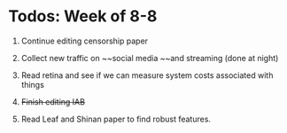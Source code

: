 # Todos: Week of 8-8

1. Continue editing censorship paper

2. Collect new traffic on ~~social media ~~and streaming (done at night)

3. Read retina and see if we can measure system costs associated with things

4. ~~Finish editing IAB~~

5. Read Leaf and Shinan paper to find robust features.
